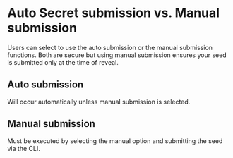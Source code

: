 # Auto Secret submission vs. Manual submission

Users can select to use the auto submission or the manual submission functions. Both are secure but using manual submission ensures your seed is submitted only at the time of reveal.

## Auto submission
Will occur automatically unless manual submission is selected.

## Manual submission 
Must be executed by selecting the manual option and submitting the seed via the CLI.